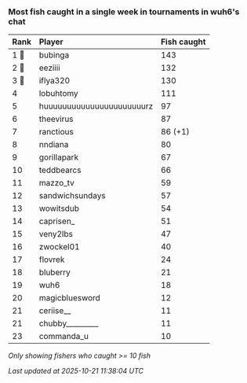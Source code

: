 ### Most fish caught in a single week in tournaments in wuh6's chat

| Rank  | Player                    | Fish caught |
|:------|:--------------------------|:------------|
| 1 🥇  | bubinga                   | 143         |
| 2 🥈  | eeziiii                   | 132         |
| 3 🥉  | iflya320                  | 130         |
| 4     | lobuhtomy                 | 111         |
| 5     | huuuuuuuuuuuuuuuuuuuuuurz | 97          |
| 6     | theevirus                 | 87          |
| 7     | ranctious                 | 86 (+1)     |
| 8     | nndiana                   | 80          |
| 9     | gorillapark               | 67          |
| 10    | teddbearcs                | 66          |
| 11    | mazzo_tv                  | 59          |
| 12    | sandwichsundays           | 57          |
| 13    | wowitsdub                 | 54          |
| 14    | caprisen_                 | 51          |
| 15    | veny2lbs                  | 47          |
| 16    | zwockel01                 | 40          |
| 17    | flovrek                   | 24          |
| 18    | bluberry                  | 21          |
| 19    | wuh6                      | 18          |
| 20    | magicbluesword            | 12          |
| 21    | ceriise__                 | 11          |
| 21    | chubby_________           | 11          |
| 23    | commanda_u                | 10          |

_Only showing fishers who caught >= 10 fish_

_Last updated at 2025-10-21 11:38:04 UTC_